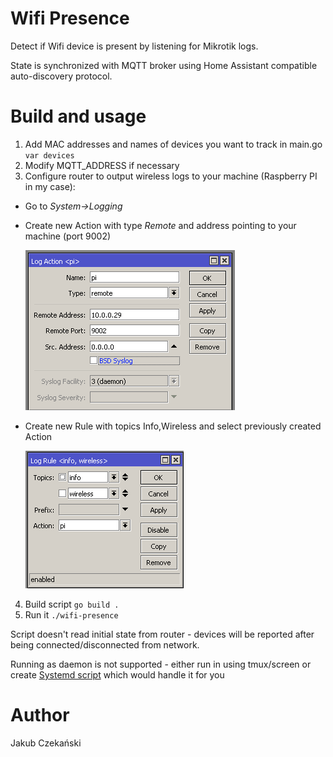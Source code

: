 # Wifi Presence

Detect if Wifi device is present by listening for Mikrotik logs.

State is synchronized with MQTT broker using Home Assistant compatible auto-discovery protocol.


# Build and usage

1. Add MAC addresses and names of devices you want to track in main.go `var devices`
2. Modify MQTT_ADDRESS if necessary
3. Configure router to output wireless logs to your machine (Raspberry PI in my case):
  - Go to *System->Logging*
  - Create new Action with type *Remote* and address pointing to your machine (port 9002)

    <img src=".github/1.png" height="256">

  - Create new Rule with topics Info,Wireless and select previously created Action

    <img src=".github/2.png" height="220">

4. Build script `go build .`
5. Run it `./wifi-presence`

Script doesn't read initial state from router - devices will be reported after being connected/disconnected from network.

Running as daemon is not supported - either run in using tmux/screen or create [Systemd script](https://github.com/philippe44/AirConnect#start-automatically-in-linux) which would handle it for you

# Author

Jakub Czekański